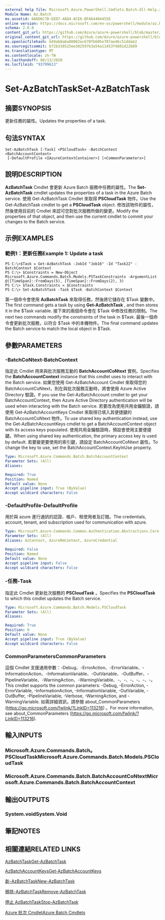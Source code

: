 ```yaml
---
external help file: Microsoft.Azure.PowerShell.Cmdlets.Batch.dll-Help.xml
Module Name: Az.Batch
ms.assetid: 6A6D6C7D-EED7-4AD4-ACE6-BFA64404455E
online version: https://docs.microsoft.com/en-us/powershell/module/az.batch/set-azbatchtask
schema: 2.0.0
content_git_url: https://github.com/Azure/azure-powershell/blob/master/src/Batch/Batch/help/Set-AzBatchTask.md
original_content_git_url: https://github.com/Azure/azure-powershell/blob/master/src/Batch/Batch/help/Set-AzBatchTask.md
ms.openlocfilehash: b49ab8a6a08802ec670fb605e707ae46c51ddab2
ms.sourcegitcommit: b72b338525ee302597b3a54a11453f4881d22689
ms.translationtype: MT
ms.contentlocale: zh-TW
ms.lasthandoff: 08/13/2020
ms.locfileid: "93799613"
---
```

# <span data-ttu-id="f9d4c-101">Set-AzBatchTask</span><span class="sxs-lookup"><span data-stu-id="f9d4c-101">Set-AzBatchTask</span></span>

## <span data-ttu-id="f9d4c-102">摘要</span><span class="sxs-lookup"><span data-stu-id="f9d4c-102">SYNOPSIS</span></span>
<span data-ttu-id="f9d4c-103">更新任務的屬性。</span><span class="sxs-lookup"><span data-stu-id="f9d4c-103">Updates the properties of a task.</span></span>

## <span data-ttu-id="f9d4c-104">句法</span><span class="sxs-lookup"><span data-stu-id="f9d4c-104">SYNTAX</span></span>

```
Set-AzBatchTask [-Task] <PSCloudTask> -BatchContext <BatchAccountContext>
 [-DefaultProfile <IAzureContextContainer>] [<CommonParameters>]
```

## <span data-ttu-id="f9d4c-105">說明</span><span class="sxs-lookup"><span data-stu-id="f9d4c-105">DESCRIPTION</span></span>
<span data-ttu-id="f9d4c-106">**AzBatchTask** Cmdlet 會更新 Azure Batch 服務中任務的屬性。</span><span class="sxs-lookup"><span data-stu-id="f9d4c-106">The **Set-AzBatchTask** cmdlet updates the properties of a task in the Azure Batch service.</span></span>
<span data-ttu-id="f9d4c-107">使用 Get-AzBatchTask Cmdlet 來取得 **PSCloudTask** 物件。</span><span class="sxs-lookup"><span data-stu-id="f9d4c-107">Use the Get-AzBatchTask cmdlet to get a **PSCloudTask** object.</span></span>
<span data-ttu-id="f9d4c-108">修改該物件的屬性，然後使用目前的 Cmdlet 來認可您對批次服務所做的變更。</span><span class="sxs-lookup"><span data-stu-id="f9d4c-108">Modify the properties of that object, and then use the current cmdlet to commit your changes to the Batch service.</span></span>

## <span data-ttu-id="f9d4c-109">示例</span><span class="sxs-lookup"><span data-stu-id="f9d4c-109">EXAMPLES</span></span>

### <span data-ttu-id="f9d4c-110">範例1：更新任務</span><span class="sxs-lookup"><span data-stu-id="f9d4c-110">Example 1: Update a task</span></span>
```
PS C:\>$Task = Get-AzBatchTask -JobId "Job16" -Id "Task22" -BatchContext $Context
PS C:\> $Constraints = New-Object Microsoft.Azure.Commands.Batch.Models.PSTaskConstraints -ArgumentList @([TimeSpan}::FromDays(5), [TimeSpan]::FromDays(2), 3)
PS C:\> $Task.Constraints = $Constraints
PS C:\> Set-AzBatchTask -Task $Task -BatchContext $Context
```

<span data-ttu-id="f9d4c-111">第一個命令會使用 **AzBatchTask** 來取得任務，然後將它儲存在 $Task 變數中。</span><span class="sxs-lookup"><span data-stu-id="f9d4c-111">The first command gets a task by using **Get-AzBatchTask** , and then stores it in the $Task variable.</span></span>
<span data-ttu-id="f9d4c-112">接下來的兩個命令會在 $Task 中修改任務的限制。</span><span class="sxs-lookup"><span data-stu-id="f9d4c-112">The next two commands modify the constraints of the task in $Task.</span></span>
<span data-ttu-id="f9d4c-113">最後一個命令會更新批次服務，以符合 $Task 中的本機物件。</span><span class="sxs-lookup"><span data-stu-id="f9d4c-113">The final command updates the Batch service to match the local object in $Task.</span></span>

## <span data-ttu-id="f9d4c-114">參數</span><span class="sxs-lookup"><span data-stu-id="f9d4c-114">PARAMETERS</span></span>

### <span data-ttu-id="f9d4c-115">-BatchCoNtext</span><span class="sxs-lookup"><span data-stu-id="f9d4c-115">-BatchContext</span></span>
<span data-ttu-id="f9d4c-116">指定此 Cmdlet 用來與批次服務互動的 **BatchAccountCoNtext** 實例。</span><span class="sxs-lookup"><span data-stu-id="f9d4c-116">Specifies the **BatchAccountContext** instance that this cmdlet uses to interact with the Batch service.</span></span>
<span data-ttu-id="f9d4c-117">如果您使用 Get-AzBatchAccount Cmdlet 來取得您的 BatchAccountCoNtext，則在與批次服務互動時，將會使用 Azure Active Directory 驗證。</span><span class="sxs-lookup"><span data-stu-id="f9d4c-117">If you use the Get-AzBatchAccount cmdlet to get your BatchAccountContext, then Azure Active Directory authentication will be used when interacting with the Batch service.</span></span> <span data-ttu-id="f9d4c-118">若要改為使用共用金鑰驗證，請使用 Get-AzBatchAccountKeys Cmdlet 來取得已填入其便捷鍵的 BatchAccountCoNtext 物件。</span><span class="sxs-lookup"><span data-stu-id="f9d4c-118">To use shared key authentication instead, use the Get-AzBatchAccountKeys cmdlet to get a BatchAccountContext object with its access keys populated.</span></span> <span data-ttu-id="f9d4c-119">使用共用金鑰驗證時，預設會使用主要便捷鍵。</span><span class="sxs-lookup"><span data-stu-id="f9d4c-119">When using shared key authentication, the primary access key is used by default.</span></span> <span data-ttu-id="f9d4c-120">若要變更要使用的索引鍵，請設定 BatchAccountCoNtext 屬性。</span><span class="sxs-lookup"><span data-stu-id="f9d4c-120">To change the key to use, set the BatchAccountContext.KeyInUse property.</span></span>

```yaml
Type: Microsoft.Azure.Commands.Batch.BatchAccountContext
Parameter Sets: (All)
Aliases:

Required: True
Position: Named
Default value: None
Accept pipeline input: True (ByValue)
Accept wildcard characters: False
```

### <span data-ttu-id="f9d4c-121">-DefaultProfile</span><span class="sxs-lookup"><span data-stu-id="f9d4c-121">-DefaultProfile</span></span>
<span data-ttu-id="f9d4c-122">用於與 azure 進行通訊的認證、帳戶、租使用者及訂閱。</span><span class="sxs-lookup"><span data-stu-id="f9d4c-122">The credentials, account, tenant, and subscription used for communication with azure.</span></span>

```yaml
Type: Microsoft.Azure.Commands.Common.Authentication.Abstractions.Core.IAzureContextContainer
Parameter Sets: (All)
Aliases: AzContext, AzureRmContext, AzureCredential

Required: False
Position: Named
Default value: None
Accept pipeline input: False
Accept wildcard characters: False
```

### <span data-ttu-id="f9d4c-123">-任務</span><span class="sxs-lookup"><span data-stu-id="f9d4c-123">-Task</span></span>
<span data-ttu-id="f9d4c-124">指定此 Cmdlet 更新批次服務的 **PSCloudTask** 。</span><span class="sxs-lookup"><span data-stu-id="f9d4c-124">Specifies the **PSCloudTask** to which this cmdlet updates the Batch service.</span></span>

```yaml
Type: Microsoft.Azure.Commands.Batch.Models.PSCloudTask
Parameter Sets: (All)
Aliases:

Required: True
Position: 0
Default value: None
Accept pipeline input: True (ByValue)
Accept wildcard characters: False
```

### <span data-ttu-id="f9d4c-125">CommonParameters</span><span class="sxs-lookup"><span data-stu-id="f9d4c-125">CommonParameters</span></span>
<span data-ttu-id="f9d4c-126">這個 Cmdlet 支援通用參數：-Debug、-ErrorAction、-ErrorVariable、-InformationAction、-InformationVariable、-OutVariable、-OutBuffer、-PipelineVariable、-WarningAction、-WarningVariable、-、-、-、-、-、-。</span><span class="sxs-lookup"><span data-stu-id="f9d4c-126">This cmdlet supports the common parameters: -Debug, -ErrorAction, -ErrorVariable, -InformationAction, -InformationVariable, -OutVariable, -OutBuffer, -PipelineVariable, -Verbose, -WarningAction, and -WarningVariable.</span></span> <span data-ttu-id="f9d4c-127">如需詳細資訊，請參閱 about_CommonParameters (https://go.microsoft.com/fwlink/?LinkID=113216) 。</span><span class="sxs-lookup"><span data-stu-id="f9d4c-127">For more information, see about_CommonParameters (https://go.microsoft.com/fwlink/?LinkID=113216).</span></span>

## <span data-ttu-id="f9d4c-128">輸入</span><span class="sxs-lookup"><span data-stu-id="f9d4c-128">INPUTS</span></span>

### <span data-ttu-id="f9d4c-129">Microsoft.Azure.Commands.Batch。PSCloudTask</span><span class="sxs-lookup"><span data-stu-id="f9d4c-129">Microsoft.Azure.Commands.Batch.Models.PSCloudTask</span></span>

### <span data-ttu-id="f9d4c-130">Microsoft.Azure.Commands.Batch.BatchAccountCoNtext</span><span class="sxs-lookup"><span data-stu-id="f9d4c-130">Microsoft.Azure.Commands.Batch.BatchAccountContext</span></span>

## <span data-ttu-id="f9d4c-131">輸出</span><span class="sxs-lookup"><span data-stu-id="f9d4c-131">OUTPUTS</span></span>

### <span data-ttu-id="f9d4c-132">System.void</span><span class="sxs-lookup"><span data-stu-id="f9d4c-132">System.Void</span></span>

## <span data-ttu-id="f9d4c-133">筆記</span><span class="sxs-lookup"><span data-stu-id="f9d4c-133">NOTES</span></span>

## <span data-ttu-id="f9d4c-134">相關連結</span><span class="sxs-lookup"><span data-stu-id="f9d4c-134">RELATED LINKS</span></span>

[<span data-ttu-id="f9d4c-135">AzBatchTask</span><span class="sxs-lookup"><span data-stu-id="f9d4c-135">Get-AzBatchTask</span></span>](./Get-AzBatchTask.md)

[<span data-ttu-id="f9d4c-136">AzBatchAccountKeys</span><span class="sxs-lookup"><span data-stu-id="f9d4c-136">Get-AzBatchAccountKeys</span></span>](./Get-AzBatchAccountKey.md)

[<span data-ttu-id="f9d4c-137">新-AzBatchTask</span><span class="sxs-lookup"><span data-stu-id="f9d4c-137">New-AzBatchTask</span></span>](./New-AzBatchTask.md)

[<span data-ttu-id="f9d4c-138">移除-AzBatchTask</span><span class="sxs-lookup"><span data-stu-id="f9d4c-138">Remove-AzBatchTask</span></span>](./Remove-AzBatchTask.md)

[<span data-ttu-id="f9d4c-139">停止 AzBatchTask</span><span class="sxs-lookup"><span data-stu-id="f9d4c-139">Stop-AzBatchTask</span></span>](./Stop-AzBatchTask.md)

[<span data-ttu-id="f9d4c-140">Azure 批次 Cmdlet</span><span class="sxs-lookup"><span data-stu-id="f9d4c-140">Azure Batch Cmdlets</span></span>](/powershell/module/az.batch)



